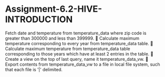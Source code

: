 # Assignment-6.2-HIVE-INTRODUCTION
Fetch date and temperature from temperature_data where zip code is greater than 300000 and less than 399999.  Calculate maximum temperature corresponding to every year from temperature_data table.  Calculate maximum temperature from temperature_data table corresponding to those years which have at least 2 entries in the table.  Create a view on the top of last query, name it temperature_data_vw.  Export contents from temperature_data_vw to a file in local file system, such that each file is '|' delimited.
